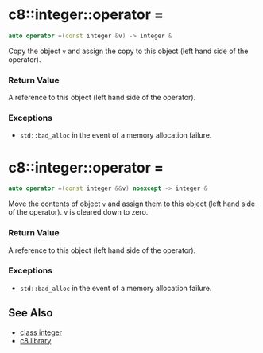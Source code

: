 # c8::integer::operator = #

```cpp
auto operator =(const integer &v) -> integer &
```

Copy the object `v` and assign the copy to this object (left hand side of the operator).

### Return Value ###

A reference to this object (left hand side of the operator).

### Exceptions ###

* `std::bad_alloc` in the event of a memory allocation failure.

# c8::integer::operator = #

```cpp
auto operator =(const integer &&v) noexcept -> integer &
```

Move the contents of object `v` and assign them to this object (left hand side of the operator).  `v` is cleared down to zero.

### Return Value ###

A reference to this object (left hand side of the operator).

### Exceptions ###

* `std::bad_alloc` in the event of a memory allocation failure.

## See Also ##

* [class integer](c8_integer)
* [c8 library](c8)

